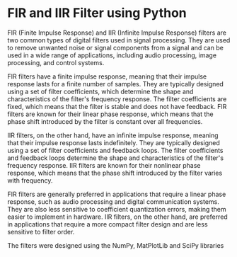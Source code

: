 # FIR and IIR Filter using Python
FIR (Finite Impulse Response) and IIR (Infinite Impulse Response) filters are two common types of digital filters used in signal processing. They are used to remove unwanted noise or signal components from a signal and can be used in a wide range of applications, including audio processing, image processing, and control systems.

FIR filters have a finite impulse response, meaning that their impulse response lasts for a finite number of samples. They are typically designed using a set of filter coefficients, which determine the shape and characteristics of the filter's frequency response. The filter coefficients are fixed, which means that the filter is stable and does not have feedback. FIR filters are known for their linear phase response, which means that the phase shift introduced by the filter is constant over all frequencies.

IIR filters, on the other hand, have an infinite impulse response, meaning that their impulse response lasts indefinitely. They are typically designed using a set of filter coefficients and feedback loops. The filter coefficients and feedback loops determine the shape and characteristics of the filter's frequency response. IIR filters are known for their nonlinear phase response, which means that the phase shift introduced by the filter varies with frequency.

FIR filters are generally preferred in applications that require a linear phase response, such as audio processing and digital communication systems. They are also less sensitive to coefficient quantization errors, making them easier to implement in hardware. IIR filters, on the other hand, are preferred in applications that require a more compact filter design and are less sensitive to filter order.

The filters were designed using the NumPy, MatPlotLib and SciPy libraries
